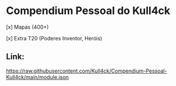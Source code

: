 # Compendium Pessoal do Kull4ck

[x] Mapas (400+)

[x] Extra T20 (Poderes Inventor, Heróis)

## Link:

https://raw.githubusercontent.com/Kull4ck/Compendium-Pessoal-Kull4ck/main/module.json
